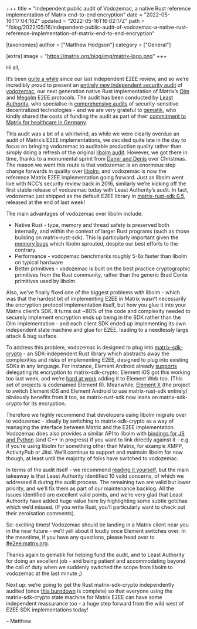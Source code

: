 +++
title = "Independent public audit of Vodozemac, a native Rust reference implementation of Matrix end-to-end encryption"
date = "2022-05-16T17:04:16Z"
updated = "2022-05-16T16:02:17Z"
path = "/blog/2022/05/16/independent-public-audit-of-vodozemac-a-native-rust-reference-implementation-of-matrix-end-to-end-encryption"

[taxonomies]
author = ["Matthew Hodgson"]
category = ["General"]

[extra]
image = "https://matrix.org/blog/img/matrix-logo.png"
+++

Hi all,

It’s been [quite a while](https://matrix.org/blog/2016/11/21/matrixs-olm-end-to-end-encryption-security-assessment-released-and-implemented-cross-platform-on-riot-at-last) since our last independent E2EE review, and so we’re incredibly proud to present an [entirely new independent security audit](https://matrix.org/media/Least%20Authority%20-%20Matrix%20vodozemac%20Final%20Audit%20Report.pdf) of [vodozemac](https://github.com/matrix-org/vodozemac), our next generation native Rust implementation of Matrix’s [Olm](https://gitlab.matrix.org/matrix-org/olm/blob/master/docs/olm.md) and [Megolm](https://gitlab.matrix.org/matrix-org/olm/blob/master/docs/megolm.md) E2EE protocols.  The audit has been conducted by [Least Authority](https://leastauthority.com/), who specialise in [comprehensive audits](https://leastauthority.com/security-consulting/published-audits/) of security-sensitive decentralized technologies - and we are very grateful to [gematik](https://www.gematik.de/anwendungen/ti-messenger), who kindly shared the costs of funding the audit as part of their [commitment to Matrix for healthcare in Germany](https://matrix.org/blog/2021/07/21/germanys-national-healthcare-system-adopts-matrix).

This audit was a bit of a whirlwind, as while we were clearly overdue an audit of Matrix’s E2EE implementations, we decided quite late in the day to focus on bringing vodozemac to auditable production quality rather than simply doing a refresh of the original [libolm audit](https://matrix.org/blog/2016/11/21/matrixs-olm-end-to-end-encryption-security-assessment-released-and-implemented-cross-platform-on-riot-at-last).  However, we got there in time, thanks to a monumental sprint from [Damir and Denis](https://github.com/matrix-org/vodozemac/graphs/contributors) over Christmas.  The reason we went this route is that vodozemac is an enormous step change forwards in quality over [libolm](https://gitlab.matrix.org/matrix-org/olm), and vodozemac is now the reference Matrix E2EE implementation going forward.  Just as libolm went live with NCC’s security review back in 2016, similarly we’re kicking off the first stable release of vodozemac today with Least Authority’s audit.  In fact, vodozemac just shipped as the default E2EE library in [matrix-rust-sdk 0.5](https://github.com/matrix-org/matrix-rust-sdk/releases/tag/matrix-sdk-0.5.0), released at the end of last week!

The main advantages of vodozemac over libolm include:

* Native Rust - type, memory and thread safety is preserved both internally, and within the context of larger Rust programs (such as those building on matrix-rust-sdk).  This is particularly important given the [memory bugs](https://matrix.org/blog/2021/06/14/adventures-in-fuzzing-libolm) which libolm sprouted, despite our best efforts to the contrary.
* Performance - vodozemac benchmarks roughly 5-6x faster than libolm on typical hardware
* Better primitives - vodozemac is built on the best practice cryptographic primitives from the Rust community, rather than the generic Brad Conte primitives used by libolm.

Also, we’ve finally fixed one of the biggest problems with libolm - which was that the hardest bit of implementing E2EE in Matrix wasn’t necessarily the encryption protocol implementation itself, but how you glue it into your Matrix client’s SDK.  It turns out ~80% of the code and complexity needed to securely implement encryption ends up being in the SDK rather than the Olm implementation - and each client SDK ended up implementing its own independent state machine and glue for E2EE, leading to a needlessly large attack & bug surface.

To address this problem, vodozemac is designed to plug into [matrix-sdk-crypto](https://github.com/matrix-org/matrix-rust-sdk/tree/main/crates/matrix-sdk-crypto) - an SDK-independent Rust library which abstracts away the complexities and risks of implementing E2EE, designed to plug into existing SDKs in any language.  For instance, Element Android already [supports](https://github.com/vector-im/element-android/pull/3209) delegating its encryption to matrix-sdk-crypto; Element iOS got this working too last week, and we’re [hard at work](https://github.com/Hywan/matrix-rust-sdk/commits/feat-crypto-wasm) adding it to Element Web too.  (This set of projects is codenamed Element R).  Meanwhile, [Element X](https://youtu.be/chsyOWKvne4) (the project to switch Element iOS and Element Android to use matrix-rust-sdk entirely) obviously benefits from it too, as matrix-rust-sdk now leans on matrix-sdk-crypto for its encryption.

Therefore we highly recommend that developers using libolm migrate over to vodozemac - ideally by switching to matrix-sdk-crypto as a way of managing the interface between Matrix and the E2EE implementation.  Vodozemac does also provides a similar API to libolm with [bindings for JS and Python](https://github.com/matrix-org/vodozemac-bindings) (and C++ in progress) if you want to link directly against it - e.g. if you’re using libolm for something other than Matrix, for example XMPP, ActivityPub or Jitsi.  We’ll continue to support and maintain libolm for now though, at least until the majority of folks have switched to vodozemac.

In terms of the audit itself - we recommend [reading it yourself](https://matrix.org/media/Least%20Authority%20-%20Matrix%20vodozemac%20Final%20Audit%20Report.pdf), but the main takeaway is that Least Authority identified 10 valid concerns, of which we addressed 8 during the audit process. The remaining two are valid but lower priority, and we’ll fix them as part of our maintenance backlog.  All the issues identified are excellent valid points, and we’re very glad that Least Authority have added huge value here by highlighting some subtle gotchas which we’d missed.  (If you write Rust, you’ll particularly want to check out their zeroisation comments).

So: exciting times!  Vodozemac should be landing in a Matrix client near you in the near future - we’ll yell about it loudly once Element switches over.  In the meantime, if you have any questions, please head over to [#e2ee:matrix.org](https://matrix.to/#/#e2ee:matrix.org).

Thanks again to gematik for helping fund the audit, and to Least Authority for doing an excellent job - and being patient and accommodating beyond the call of duty when we suddenly switched the scope from libolm to vodozemac at the last minute ;)

Next up: we’re going to get the Rust matrix-sdk-crypto independently audited (once [this burndown](https://github.com/matrix-org/matrix-rust-sdk/milestone/1) is complete) so that everyone using the matrix-sdk-crypto state machine for Matrix E2EE can have some independent reassurance too - a huge step forward from the wild west of E2EE SDK implementations today!

– Matthew
